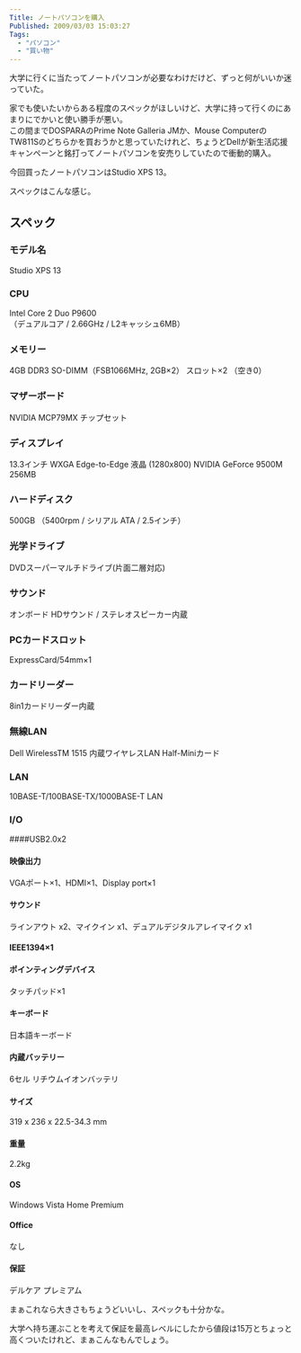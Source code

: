 ```yaml
---
Title: ノートパソコンを購入
Published: 2009/03/03 15:03:27
Tags:
  - "パソコン"
  - "買い物"
---
```

大学に行くに当たってノートパソコンが必要なわけだけど、ずっと何がいいか迷っていた。

家でも使いたいからある程度のスペックがほしいけど、大学に持って行くのにあまりにでかいと使い勝手が悪い。  
この間までDOSPARAのPrime Note Galleria JMか、Mouse ComputerのTW811Sのどちらかを買おうかと思っていたけれど、ちょうどDellが新生活応援キャンペーンと銘打ってノートパソコンを安売りしていたので衝動的購入。



今回買ったノートパソコンはStudio XPS 13。

スペックはこんな感じ。

## スペック

### モデル名
Studio XPS 13

### CPU
Intel Core 2 Duo P9600  
（デュアルコア / 2.66GHz / L2キャッシュ6MB）

### メモリー
4GB DDR3 SO-DIMM（FSB1066MHz, 2GB×2） スロット×2 （空き0）

### マザーボード
NVIDIA MCP79MX チップセット

### ディスプレイ

13.3インチ WXGA Edge-to-Edge 液晶 (1280x800)
NVIDIA GeForce 9500M 256MB

### ハードディスク
500GB （5400rpm / シリアル ATA / 2.5インチ）

### 光学ドライブ
DVDスーパーマルチドライブ(片面二層対応)

### サウンド
オンボード HDサウンド / ステレオスピーカー内蔵 

### PCカードスロット
ExpressCard/54mm×1

### カードリーダー
8in1カードリーダー内蔵

### 無線LAN
Dell WirelessTM 1515 内蔵ワイヤレスLAN Half-Miniカード

### LAN
10BASE-T/100BASE-TX/1000BASE-T LAN

### I/O
####USB2.0x2

#### 映像出力

VGAポート×1、HDMI×1、Display port×1

#### サウンド
ラインアウト x2、マイクイン x1、デュアルデジタルアレイマイク x1

#### IEEE1394×1

#### ポインティングデバイス
タッチパッド×1
#### キーボード
日本語キーボード
#### 内蔵バッテリー
6セル リチウムイオンバッテリ

#### サイズ
319 x 236 x 22.5-34.3 mm 

#### 重量
2.2kg

#### OS
Windows Vista Home Premium

#### Office
なし

#### 保証
デルケア プレミアム

まぁこれなら大きさもちょうどいいし、スペックも十分かな。  

大学へ持ち運ぶことを考えて保証を最高レベルにしたから値段は15万とちょっと高くついたけれど、まぁこんなもんでしょう。